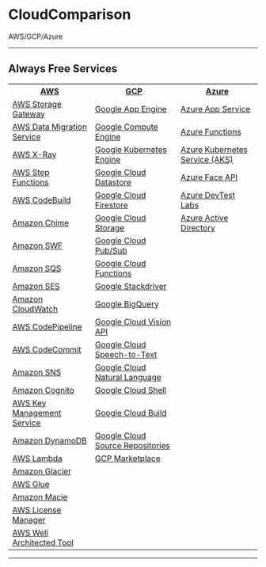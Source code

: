 # CloudComparison

AWS/GCP/Azure

---

## Always Free Services

<table>
  <tr>
    <th colspan="1"><a href="https://aws.amazon.com/free">AWS</a></th>
    <th colspan="1"><a href="https://cloud.google.com/free">GCP</a></th>
    <th colspan="1"><a href="https://azure.microsoft.com/en-us/free">Azure</a></th>
  </tr>
  <tr>
    <td><a href="https://aws.amazon.com/storagegateway">AWS Storage Gateway</a></td>
    <td><a href="https://cloud.google.com/appengine">Google App Engine</a></td>
    <td><a href="https://azure.microsoft.com/en-ca/services/app-service">Azure App Service</a></td>
  </tr>
  <tr>
    <td><a href="https://aws.amazon.com/dms">AWS Data Migration Service</a></td>
    <td><a href="https://cloud.google.com/compute">Google Compute Engine</a></td>
    <td><a href="https://azure.microsoft.com/en-ca/services/functions">Azure Functions</a></td>
  </tr>
  <tr>
    <td><a href="https://aws.amazon.com/xray">AWS X-Ray</a></td>
    <td><a href="https://cloud.google.com/kubernetes-engine">Google Kubernetes Engine</a></td>
    <td><a href="https://azure.microsoft.com/en-ca/services/kubernetes-service">Azure Kubernetes Service (AKS)</a></td>
  </tr>
  <tr>
    <td><a href="https://aws.amazon.com/step-functions">AWS Step Functions</a></td>
    <td><a href="https://cloud.google.com/datastore">Google Cloud Datastore</a></td>
    <td><a href="https://azure.microsoft.com/en-ca/services/cognitive-services/face">Azure Face API</a></td>
  </tr>
  <tr>
    <td><a href="https://aws.amazon.com/codebuild">AWS CodeBuild</a></td>
    <td><a href="https://cloud.google.com/firestore">Google Cloud Firestore</a></td>
    <td><a href="https://azure.microsoft.com/en-ca/services/devtest-lab">Azure DevTest Labs</a></td>
  </tr>
  <tr>
    <td><a href="https://chime.aws">Amazon Chime</a></td>
    <td><a href="https://cloud.google.com/storage">Google Cloud Storage</a></td>
    <td><a href="https://azure.microsoft.com/en-ca/services/active-directory">Azure Active Directory</a></td>
  </tr>
  <tr>
    <td><a href="https://aws.amazon.com/swf">Amazon SWF</a></td>
    <td><a href="https://cloud.google.com/pubsub">Google Cloud Pub/Sub</a></td>
    <td></td>
  </tr>
  <tr>
    <td><a href="https://aws.amazon.com/sqs">Amazon SQS</a></td>
    <td><a href="https://cloud.google.com/functions">Google Cloud Functions</a></td>
    <td></td>
  </tr>
  <tr>
    <td><a href="https://aws.amazon.com/ses">Amazon SES</a></td>
    <td><a href="https://cloud.google.com/stackdriver">Google Stackdriver</a></td>
    <td></td>
  </tr>
  <tr>
    <td><a href="https://aws.amazon.com/cloudwatch">Amazon CloudWatch</a></td>
    <td><a href="https://cloud.google.com/bigquery">Google BigQuery</a></td>
    <td></td>
  </tr>
  <tr>
    <td><a href="https://aws.amazon.com/codepipeline">AWS CodePipeline</a></td>
    <td><a href="https://cloud.google.com/vision">Google Cloud Vision API</a></td>
    <td></td>
  </tr>
  <tr>
    <td><a href="https://aws.amazon.com/codecommit">AWS CodeCommit</a></td>
    <td><a href="https://cloud.google.com/speech-to-text">Google Cloud Speech-to-Text</a></td>
    <td></td>
  </tr>
  <tr>
    <td><a href="https://aws.amazon.com/sns">Amazon SNS</a></td>
    <td><a href="https://cloud.google.com/natural-language">Google Cloud Natural Language</a></td>
    <td></td>
  </tr>
  <tr>
    <td><a href="https://aws.amazon.com/cognito">Amazon Cognito</a></td>
    <td><a href="https://cloud.google.com/shell">Google Cloud Shell</a></td>
    <td></td>
  </tr>
  <tr>
    <td><a href="https://aws.amazon.com/kms">AWS Key Management Service</a></td>
    <td><a href="https://cloud.google.com/cloud-build">Google Cloud Build</a></td>
    <td></td>
  </tr>
  <tr>
    <td><a href="https://aws.amazon.com/dynamodb">Amazon DynamoDB</a></td>
    <td><a href="https://cloud.google.com/source-repositories">Google Cloud Source Repositories</a></td>
    <td></td>
  </tr>
  <tr>
    <td><a href="https://aws.amazon.com/lambda">AWS Lambda</a></td>
    <td><a href="https://cloud.google.com/marketplace">GCP Marketplace</a></td>
    <td></td>
  </tr>
  <tr>
    <td><a href="https://aws.amazon.com/glacier">Amazon Glacier</a></td>
    <td></td>
    <td></td>
  </tr>
  <tr>
    <td><a href="https://aws.amazon.com/glue">AWS Glue</a></td>
    <td></td>
    <td></td>
  </tr>
  <tr>
    <td><a href="https://aws.amazon.com/macie">Amazon Macie</a></td>
    <td></td>
    <td></td>
  </tr>
  <tr>
    <td><a href="https://aws.amazon.com/license-manager">AWS License Manager</a></td>
    <td></td>
    <td></td>
  </tr>
  <tr>
    <td><a href="https://aws.amazon.com/well-architected-tool">AWS Well Architected Tool</a></td>
    <td></td>
    <td></td>
  </tr>

</table>

---